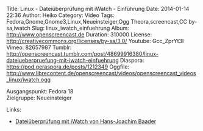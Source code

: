 Title: Linux - Dateiüberprüfung mit iWatch - Einführung
Date: 2014-01-14 22:36
Author: Heiko
Category: Video
Tags: Fedora,Gnome,Gnome3,Linux,Neueinsteiger,Ogg Theora,screencast,CC by-sa,iwatch
Slug: linux_iwatch_einfuehrung
Album: http://www.openscreencast.de
Duration: 310000
License: http://creativecommons.org/licenses/by-sa/3.0/
Youtube: Gcc_ZprYt3I
Vimeo: 82657987
Tumblr: http://openscreencast.tumblr.com/post/48699916380/linux-dateiueberpruefung-mit-iwatch-einfuehrung
Diaspora: https://pod.geraspora.de/posts/1212349
Oggfile: http://www.librecontent.de/openscreencast/videos/openscreencast_videos_linux/iwatch.ogg

Ausgangspunkt: Fedora 18  
Zielgruppe: Neueinsteiger  

Links:

  * [Dateiüberprüfung mit iWatch von Hans-Joachim Baader](http://www.pro-linux.de/artikel/2/1615/dateiueberpruefung-mit-iwatch.html "Link zu pro-linux" )

